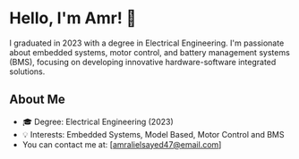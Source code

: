 # Hello, I'm Amr! 👋

I graduated in 2023 with a degree in Electrical Engineering. I'm passionate about embedded systems, motor control, and battery management systems (BMS), focusing on developing innovative hardware-software integrated solutions.


## About Me
- 🎓 Degree: Electrical Engineering (2023)
- 💡 Interests: Embedded Systems, Model Based, Motor Control and BMS
- You can contact me at: [amralielsayed47@email.com]

